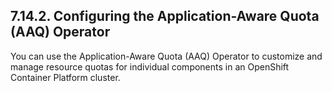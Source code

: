 ## 7.14.2. Configuring the Application-Aware Quota (AAQ) Operator

You can use the Application-Aware Quota (AAQ) Operator to customize and manage resource quotas for individual components in an OpenShift Container Platform cluster.

